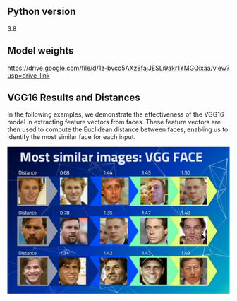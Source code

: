 ## Python version
3.8

## Model weights
https://drive.google.com/file/d/1z-bvco5AXz8fajJESLi9akr1YMGQixaa/view?usp=drive_link


## VGG16 Results and Distances

In the following examples, we demonstrate the effectiveness of the VGG16 model in extracting feature vectors from faces. These feature vectors are then used to compute the Euclidean distance between faces, enabling us to identify the most similar face for each input.

![Texto alternativo](./images/distances.jpg)